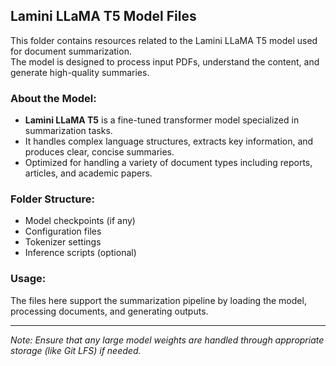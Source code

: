 ## Lamini LLaMA T5 Model Files

This folder contains resources related to the Lamini LLaMA T5 model used for document summarization.  
The model is designed to process input PDFs, understand the content, and generate high-quality summaries.  

### About the Model:
- **Lamini LLaMA T5** is a fine-tuned transformer model specialized in summarization tasks.
- It handles complex language structures, extracts key information, and produces clear, concise summaries.
- Optimized for handling a variety of document types including reports, articles, and academic papers.

### Folder Structure:
- Model checkpoints (if any)
- Configuration files
- Tokenizer settings
- Inference scripts (optional)

### Usage:
The files here support the summarization pipeline by loading the model, processing documents, and generating outputs.

---

*Note: Ensure that any large model weights are handled through appropriate storage (like Git LFS) if needed.*
